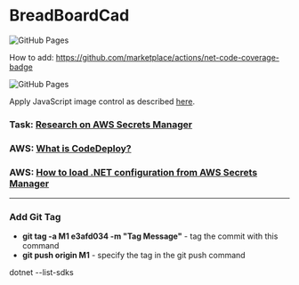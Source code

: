 # BreadBoardCad

![GitHub Pages](https://github.com/K-S-K/BusTable/actions/workflows/dotnet.yml/badge.svg)

How to add: https://github.com/marketplace/actions/net-code-coverage-badge

![GitHub Pages](https://github.com/K-S-K/BreadBoardCad/actions/workflows/dotnet.yml/badge.svg)

Apply JavaScript image control as described [here](https://learn.microsoft.com/en-us/aspnet/core/blazor/javascript-interoperability/?view=aspnetcore-7.0).

### Task: [Research on AWS Secrets Manager](https://github.com/K-S-K/BreadBoardCad/issues/11)
### AWS: [What is CodeDeploy?](https://docs.aws.amazon.com/codedeploy/latest/userguide/welcome.html)<br>
### AWS: [How to load .NET configuration from AWS Secrets Manager](https://aws.amazon.com/ru/blogs/modernizing-with-aws/how-to-load-net-configuration-from-aws-secrets-manager/)

<hr>

### Add Git Tag
- **git tag -a M1 e3afd034 -m "Tag Message"** - tag the commit with this command
- **git push origin M1** - specify the tag in the git push command

dotnet --list-sdks
